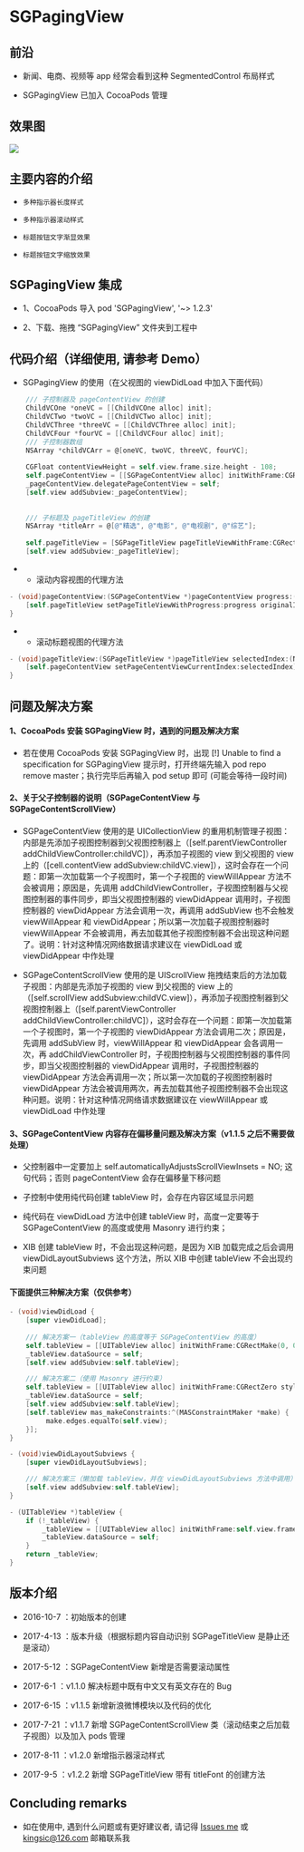 
# SGPagingView


## 前沿

* 新闻、电商、视频等 app 经常会看到这种 SegmentedControl 布局样式

* SGPagingView 已加入 CocoaPods 管理


## 效果图

![](https://github.com/kingsic/SGPagingView/raw/master/Gif/sorgle.gif) 


## 主要内容的介绍

* `多种指示器长度样式`<br>

* `多种指示器滚动样式`<br>

* `标题按钮文字渐显效果`<br>

* `标题按钮文字缩放效果`<br>


## SGPagingView 集成

* 1、CocoaPods 导入 pod 'SGPagingView', '~> 1.2.3'

* 2、下载、拖拽 “SGPagingView” 文件夹到工程中


## 代码介绍（详细使用, 请参考 Demo）

* SGPagingView 的使用（在父视图的 viewDidLoad 中加入下面代码）

```Objective-C
    /// 子控制器及 pageContentView 的创建
    ChildVCOne *oneVC = [[ChildVCOne alloc] init];
    ChildVCTwo *twoVC = [[ChildVCTwo alloc] init];
    ChildVCThree *threeVC = [[ChildVCThree alloc] init];
    ChildVCFour *fourVC = [[ChildVCFour alloc] init];
    /// 子控制器数组
    NSArray *childVCArr = @[oneVC, twoVC, threeVC, fourVC];
    
    CGFloat contentViewHeight = self.view.frame.size.height - 108;
    self.pageContentView = [[SGPageContentView alloc] initWithFrame:CGRectMake(0, 108, self.view.frame.size.width, contentViewHeight) parentVC:self childVCs:childVCArr];
    _pageContentView.delegatePageContentView = self;
    [self.view addSubview:_pageContentView];
    
    
    /// 子标题及 pageTitleView 的创建
    NSArray *titleArr = @[@"精选", @"电影", @"电视剧", @"综艺"];
    
    self.pageTitleView = [SGPageTitleView pageTitleViewWithFrame:CGRectMake(0, 64, self.view.frame.size.width, 44) delegate:self titleNames:titleArr];
    [self.view addSubview:_pageTitleView];
```

* * 滚动内容视图的代理方法

```Objective-C
- (void)pageContentView:(SGPageContentView *)pageContentView progress:(CGFloat)progress originalIndex:(NSInteger)originalIndex targetIndex:(NSInteger)targetIndex {
    [self.pageTitleView setPageTitleViewWithProgress:progress originalIndex:originalIndex targetIndex:targetIndex];
}
```

* * 滚动标题视图的代理方法

```Objective-C
- (void)pageTitleView:(SGPageTitleView *)pageTitleView selectedIndex:(NSInteger)selectedIndex {
    [self.pageContentView setPageCententViewCurrentIndex:selectedIndex];
}
```


## 问题及解决方案

#### 1、CocoaPods 安装 SGPagingView 时，遇到的问题及解决方案

* 若在使用 CocoaPods 安装 SGPagingView 时，出现 [!] Unable to find a specification for SGPagingView 提示时，打开终端先输入 pod repo remove master；执行完毕后再输入 pod setup 即可 (可能会等待一段时间)

#### 2、关于父子控制器的说明（SGPageContentView 与 SGPageContentScrollView）

* SGPageContentView 使用的是 UICollectionView 的重用机制管理子视图：内部是先添加子视图控制器到父视图控制器上（[self.parentViewController addChildViewController:childVC]），再添加子视图的 view 到父视图的 view 上的（[cell.contentView addSubview:childVC.view]），这时会存在一个问题：即第一次加载第一个子视图时，第一个子视图的 viewWillAppear 方法不会被调用；原因是，先调用 addChildViewController，子视图控制器与父视图控制器的事件同步，即当父视图控制器的 viewDidAppear 调用时，子视图控制器的 viewDidAppear 方法会调用一次，再调用 addSubView 也不会触发viewWillAppear 和 viewDidAppear；所以第一次加载子视图控制器时 viewWillAppear 不会被调用，再去加载其他子视图控制器不会出现这种问题了。说明：针对这种情况网络数据请求建议在 viewDidLoad 或 viewDidAppear 中作处理

* SGPageContentScrollView 使用的是 UIScrollView 拖拽结束后的方法加载子视图：内部是先添加子视图的 view 到父视图的 view 上的（[self.scrollView addSubview:childVC.view]），再添加子视图控制器到父视图控制器上（[self.parentViewController addChildViewController:childVC]），这时会存在一个问题：即第一次加载第一个子视图时，第一个子视图的 viewDidAppear 方法会调用二次；原因是，先调用 addSubView 时，viewWillAppear 和 viewDidAppear 会各调用一次，再 addChildViewController 时，子视图控制器与父视图控制器的事件同步，即当父视图控制器的 viewDidAppear 调用时，子视图控制器的 viewDidAppear 方法会再调用一次；所以第一次加载的子视图控制器时 viewDidAppear 方法会被调用两次，再去加载其他子视图控制器不会出现这种问题。说明：针对这种情况网络请求数据建议在 viewWillAppear 或 viewDidLoad 中作处理

#### 3、SGPageContentView 内容存在偏移量问题及解决方案（v1.1.5 之后不需要做处理）

* 父控制器中一定要加上 self.automaticallyAdjustsScrollViewInsets = NO; 这句代码；否则 pageContentView 会存在偏移量下移问题

* 子控制中使用纯代码创建 tableView 时，会存在内容区域显示问题

* 纯代码在 viewDidLoad 方法中创建 tableView 时，高度一定要等于 SGPageContentView 的高度或使用 Masonry 进行约束；

* XIB 创建 tableView 时，不会出现这种问题，是因为 XIB 加载完成之后会调用 viewDidLayoutSubviews 这个方法，所以 XIB 中创建 tableView 不会出现约束问题

#### 下面提供三种解决方案（仅供参考）

```Objective-C
- (void)viewDidLoad {
    [super viewDidLoad];
    
    /// 解决方案一（tableView 的高度等于 SGPageContentView 的高度）
    self.tableView = [[UITableView alloc] initWithFrame:CGRectMake(0, 0, self.view.frame.size.width, self.view.frame.size.height - 108) style:UITableViewStylePlain];
    _tableView.dataSource = self;
    [self.view addSubview:self.tableView];

    /// 解决方案二（使用 Masonry 进行约束）
    self.tableView = [[UITableView alloc] initWithFrame:CGRectZero style:UITableViewStylePlain];
    _tableView.dataSource = self;
    [self.view addSubview:self.tableView];
    [self.tableView mas_makeConstraints:^(MASConstraintMaker *make) {
         make.edges.equalTo(self.view);
    }];
}
```

```Objective-C
- (void)viewDidLayoutSubviews {
    [super viewDidLayoutSubviews];

    /// 解决方案三（懒加载 tableView，并在 viewDidLayoutSubviews 方法中调用）
    [self.view addSubview:self.tableView];
}
```

```Objective-C
- (UITableView *)tableView {
    if (!_tableView) {
        _tableView = [[UITableView alloc] initWithFrame:self.view.frame style:UITableViewStylePlain];
        _tableView.dataSource = self;
    }
    return _tableView;
}
```


## 版本介绍

* 2016-10-7 ：初始版本的创建

* 2017-4-13 ：版本升级（根据标题内容自动识别 SGPageTitleView 是静止还是滚动）

* 2017-5-12 ：SGPageContentView 新增是否需要滚动属性

* 2017-6-1  ：v1.1.0 解决标题中既有中文又有英文存在的 Bug

* 2017-6-15 ：v1.1.5 新增新浪微博模块以及代码的优化

* 2017-7-21 ：v1.1.7 新增 SGPageContentScrollView 类（滚动结束之后加载子视图）以及加入 pods 管理

* 2017-8-11 ：v1.2.0 新增指示器滚动样式

* 2017-9-5  ：v1.2.2 新增 SGPageTitleView 带有 titleFont 的创建方法


## Concluding remarks

* 如在使用中, 遇到什么问题或有更好建议者, 请记得 [Issues me](https://github.com/kingsic/SGPagingView/issues) 或 kingsic@126.com 邮箱联系我

